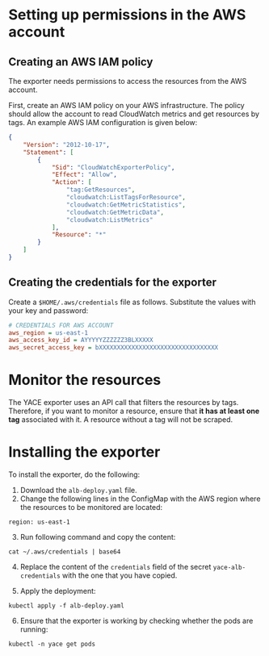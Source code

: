 # Setting up permissions in the AWS account
## Creating an AWS IAM policy
The exporter needs permissions to access the resources from the AWS account.

First, create an AWS IAM policy on your AWS infrastructure. The policy should allow the account to read CloudWatch metrics and get resources by tags.
An example AWS IAM configuration is given below:

```json
{
    "Version": "2012-10-17",
    "Statement": [
        {
            "Sid": "CloudWatchExporterPolicy",
            "Effect": "Allow",
            "Action": [
                "tag:GetResources",
                "cloudwatch:ListTagsForResource",
                "cloudwatch:GetMetricStatistics",
                "cloudwatch:GetMetricData",
                "cloudwatch:ListMetrics"
            ],
            "Resource": "*"
        }
    ]
}
```

## Creating the credentials for the exporter
Create a `$HOME/.aws/credentials` file as follows. Substitute the values with your key and password:

```ini
# CREDENTIALS FOR AWS ACCOUNT
aws_region = us-east-1
aws_access_key_id = AYYYYYZZZZZZ3BLXXXXX
aws_secret_access_key = bXXXXXXXXXXXXXXXXXXXXXXXXXXXXXXXXX
```

# Monitor the resources
The YACE exporter uses an API call that filters the resources by tags.
Therefore, if you want to monitor a resource, ensure that **it has at least one tag** associated with it. A resource without a tag will not be scraped.

# Installing the exporter
To install the exporter, do the following:

1. Download the `alb-deploy.yaml` file.
2. Change the following lines in the ConfigMap with the AWS region where the resources to be monitored are located:
```
region: us-east-1
```
3. Run following command and copy the content:
```
cat ~/.aws/credentials | base64
```
4. Replace the content of the `credentials` field of the secret `yace-alb-credentials` with the one that you have copied.

5. Apply the deployment:
```
kubectl apply -f alb-deploy.yaml
```
6. Ensure that the exporter is working by checking whether the pods are running:
```
kubectl -n yace get pods
```